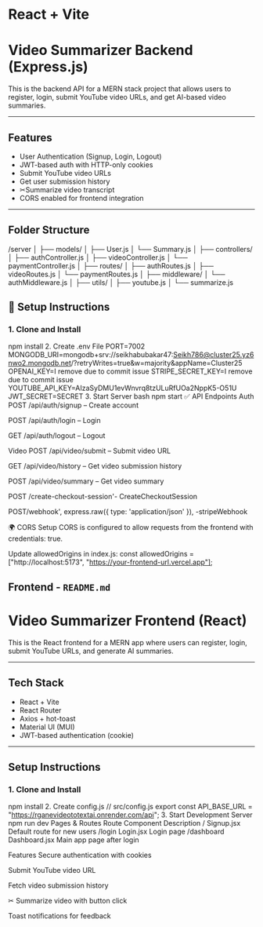 # React + Vite

# Video Summarizer Backend (Express.js)

This is the backend API for a MERN stack project that allows users to register, login, submit YouTube video URLs, and get AI-based video summaries.

---

##  Features

- User Authentication (Signup, Login, Logout)
- JWT-based auth with HTTP-only cookies
- Submit YouTube video URLs
- Get user submission history
- ✂Summarize video transcript
- CORS enabled for frontend integration

---

## Folder Structure
/server
│
├── models/
│   ├── User.js
│   └── Summary.js
│
├── controllers/
│   ├── authController.js
│   ├── videoController.js
│   └── paymentController.js
│
├── routes/
│   ├── authRoutes.js
│   ├── videoRoutes.js
│   └── paymentRoutes.js
│
├── middleware/
│   └── authMiddleware.js
│
├── utils/
│   ├── youtube.js
│   └── summarize.js
## 🔧 Setup Instructions

### 1. Clone and Install
npm install
2. Create .env File
PORT=7002
MONGODB_URI=mongodb+srv://seikhabubakar47:Seikh786@cluster25.yz6nwo2.mongodb.net/?retryWrites=true&w=majority&appName=Cluster25
OPENAI_KEY=I remove due to commit issue
STRIPE_SECRET_KEY=I remove due to commit issue
YOUTUBE_API_KEY=AIzaSyDMU1evWnvrq8tzULuRfUOa2NppK5-O51U
JWT_SECRET=SECRET
3. Start Server
bash
npm start
✅ API Endpoints
Auth
POST /api/auth/signup – Create account

POST /api/auth/login – Login

GET /api/auth/logout – Logout

Video
POST /api/video/submit – Submit video URL

GET /api/video/history – Get video submission history

POST /api/video/summary – Get video summary

POST /create-checkout-session'- CreateCheckoutSession

POST/webhook', express.raw({ type: 'application/json' }), -stripeWebhook

🌍 CORS Setup
CORS is configured to allow requests from the frontend with credentials: true.

Update allowedOrigins in index.js:
const allowedOrigins = ["http://localhost:5173", "https://your-frontend-url.vercel.app"];




## Frontend - `README.md`


# Video Summarizer Frontend (React)

This is the React frontend for a MERN app where users can register, login, submit YouTube URLs, and generate AI summaries.

---

## Tech Stack

- React + Vite
- React Router
- Axios + hot-toast
- Material UI (MUI)
- JWT-based authentication (cookie)

---

## Setup Instructions

### 1. Clone and Install

npm install
2. Create config.js
// src/config.js
export const API_BASE_URL = "https://rganevideototextai.onrender.com/api";
3. Start Development Server
npm run dev
 Pages & Routes
Route	Component	Description
/	Signup.jsx	Default route for new users
/login	Login.jsx	Login page
/dashboard	Dashboard.jsx	Main app page after login

 Features
 Secure authentication with cookies

 Submit YouTube video URL

Fetch video submission history

✂ Summarize video with button click

 Toast notifications for feedback

